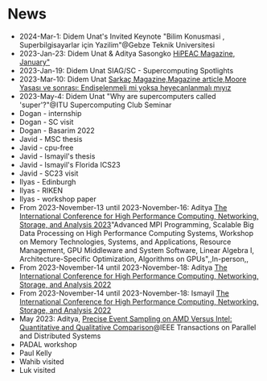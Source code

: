 # News

- 2024-Mar-1: Didem Unat's Invited Keynote "Bilim Konusmasi , Superbilgisayarlar için Yazilim"@Gebze Teknik Universitesi
- 2023-Jan-23: Didem Unat & Aditya Sasongko [HiPEAC Magazine, January"](https://www.hipeac.net/magazine/7164.pdf)
- 2023-Jan-19: Didem Unat SIAG/SC - Supercomputing Spotlights
- 2023-Mar-10: Didem Unat [Sarkaç Magazine,Magazine article,Moore Yasası ve sonrası: Endişelenmeli mi yoksa heyecanlanmalı mıyız](https://sarkac.org/2023/03/moore-yasasi-ve-sonrasi-endiselenmeli-mi-yoksa-heyecanlanmali-miyiz/)
- 2023-May-4: Didem Unat "Why are supercomputers called 'super'?"@ITU Supercomputing Club Seminar
- Dogan - internship
- Dogan - SC visit
- Dogan - Basarim 2022
- Javid - MSC thesis
- Javid - cpu-free
- Javid - Ismayil's thesis
- Javid - Ismayil's Florida ICS23
- Javid - SC23 visit
- Ilyas - Edinburgh
- Ilyas - RIKEN
- Ilyas - workshop paper
- From 2023-November-13 until 2023-November-16: Aditya [The International Conference for High Performance Computing, Networking, Storage, and Analysis 2023](https://sc23.supercomputing.org)"Advanced MPI Programming, Scalable Big Data Processing on High Performance Computing Systems, Workshop on Memory Technologies, Systems, and Applications, Resource Management, GPU Middleware and System Software, Linear Algebra I, Architecture-Specific Optimization, Algorithms on GPUs",,In-person,,
- From 2023-November-14 until 2023-November-18: Aditya [The International Conference for High Performance Computing, Networking, Storage, and Analysis 2022](https://sc22.supercomputing.org/)
- From 2023-November-14 until 2023-November-18: Ismayil [The International Conference for High Performance Computing, Networking, Storage, and Analysis 2022](https://sc22.supercomputing.org/)
- May 2023: Aditya, [Precise Event Sampling on AMD Versus Intel: Quantitative and Qualitative Comparison](https://ieeexplore.ieee.org/document/10068807)@IEEE Transactions on Parallel and Distributed Systems
- PADAL workshop
- Paul Kelly
- Wahib visited
- Luk visited
